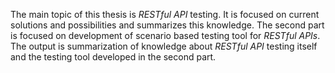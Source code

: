 The main topic of this thesis is _RESTful API_ testing. It is focused on current solutions and possibilities and summarizes this knowledge. The second part is focused on development of scenario based testing tool for _RESTful APIs_. The output is summarization of knowledge about _RESTful API_ testing itself and the testing tool developed in the second part.
